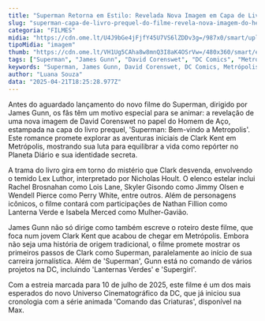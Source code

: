 ```yaml
---
title: "Superman Retorna em Estilo: Revelada Nova Imagem em Capa de Livro Prequel do Filme"
slug: "superman-capa-de-livro-prequel-do-filme-revela-nova-imagem-do-heri"
categoria: "FILMES"
midia: "https://cdn.ome.lt/U4J9bGe4jFjfY45U7VS6lZDDv3g=/987x0/smart/uploads/conteudo/fotos/superman-capa-poster_EjP7QtJ.jpg"
tipoMidia: "imagem"
thumb: "https://cdn.ome.lt/VH1Ug5CAha8w8mnQ3I8aK4OSrVw=/480x360/smart/extras/conteudos/superman-capa-poster_wnGKZeO.jpg"
tags: ["Superman", "James Gunn", "David Corenswet", "DC Comics", "Metrópolis", "Clark Kent", "livro prequel", "filme", "heróis", "especial-Superman"]
keywords: "Superman, James Gunn, David Corenswet, DC Comics, Metrópolis, Clark Kent, livro prequel, filme, heróis"
author: "Luana Souza"
data: "2025-04-21T18:25:28.977Z"
---
```


Antes do aguardado lançamento do novo filme do Superman, dirigido por James Gunn, os fãs têm um motivo especial para se animar: a revelação de uma nova imagem de David Corenswet no papel do Homem de Aço, estampada na capa do livro prequel, 'Superman: Bem-vindo a Metropolis'. Este romance promete explorar as aventuras iniciais de Clark Kent em Metrópolis, mostrando sua luta para equilibrar a vida como repórter no Planeta Diário e sua identidade secreta. 

<blockquote class="twitter-tweet"><a href="https://twitter.com/user/status/1914246914884968532"></a></blockquote>

A trama do livro gira em torno do mistério que Clark desvenda, envolvendo o temido Lex Luthor, interpretado por Nicholas Hoult. O elenco estelar inclui Rachel Brosnahan como Lois Lane, Skyler Gisondo como Jimmy Olsen e Wendell Pierce como Perry White, entre outros. Além de personagens icônicos, o filme contará com participações de Nathan Fillion como Lanterna Verde e Isabela Merced como Mulher-Gavião. 

James Gunn não só dirige como também escreve o roteiro deste filme, que foca num jovem Clark Kent que acabou de chegar em Metrópolis. Embora não seja uma história de origem tradicional, o filme promete mostrar os primeiros passos de Clark como Superman, paralelamente ao início de sua carreira jornalística. Além de 'Superman', Gunn está no comando de vários projetos na DC, incluindo 'Lanternas Verdes' e 'Supergirl'. 

Com a estreia marcada para 10 de julho de 2025, este filme é um dos mais esperados do novo Universo Cinematográfico da DC, que já iniciou sua cronologia com a série animada 'Comando das Criaturas', disponível na Max.